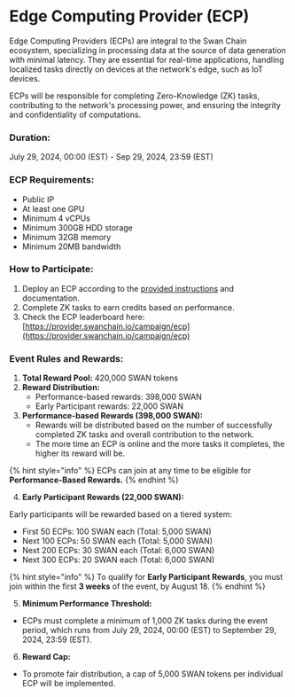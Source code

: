 # Edge Computing Provider (ECP)

Edge Computing Providers (ECPs) are integral to the Swan Chain ecosystem, specializing in processing data at the source of data generation with minimal latency. They are essential for real-time applications, handling localized tasks directly on devices at the network's edge, such as IoT devices.

ECPs will be responsible for completing Zero-Knowledge (ZK) tasks, contributing to the network's processing power, and ensuring the integrity and confidentiality of computations.

### **Duration:**&#x20;

July 29, 2024, 00:00 (EST) - Sep 29, 2024, 23:59 (EST)

### ECP Requirements:

* Public IP
* At least one GPU
* Minimum 4 vCPUs
* Minimum 300GB HDD storage
* Minimum 32GB memory
* Minimum 20MB bandwidth

### How to Participate:

1. Deploy an ECP according to the [provided instructions](../../../bulders/computing-provider/edge-computing-provider-ecp/ecp-setup.md) and documentation.
2. Complete ZK tasks to earn credits based on performance.
3. Check the ECP leaderboard here: [https://provider.swanchain.io/campaign/ecp](https://provider.swanchain.io/campaign/ecp)

### Event Rules and Rewards:

1. **Total Reward Pool:** 420,000 SWAN tokens
2. **Reward Distribution:**
   * Performance-based rewards: 398,000 SWAN
   * Early Participant rewards: 22,000 SWAN
3. **Performance-based Rewards (398,000 SWAN):**
   * Rewards will be distributed based on the number of successfully completed ZK tasks and overall contribution to the network.
   * The more time an ECP is online and the more tasks it completes, the higher its reward will be.

{% hint style="info" %}
ECPs can join at any time to be eligible for **Performance-Based Rewards.**
{% endhint %}

4. **Early Participant Rewards (22,000 SWAN):**

Early participants will be rewarded based on a tiered system:

* First 50 ECPs: 100 SWAN each (Total: 5,000 SWAN)
* Next 100 ECPs: 50 SWAN each (Total: 5,000 SWAN)
* Next 200 ECPs: 30 SWAN each (Total: 6,000 SWAN)
* Next 300 ECPs: 20 SWAN each (Total: 6,000 SWAN)

{% hint style="info" %}
To qualify for **Early Participant Rewards**, you must join within the first **3 weeks** of the event, by August 18.
{% endhint %}

5. **Minimum Performance Threshold:**

* ECPs must complete a minimum of 1,000 ZK tasks during the event period, which runs from July 29, 2024, 00:00 (EST) to September 29, 2024, 23:59 (EST).

6. **Reward Cap:**

* To promote fair distribution, a cap of 5,000 SWAN tokens per individual ECP will be implemented.
